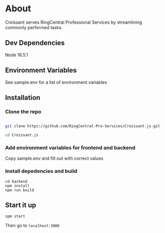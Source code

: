 
# About

Croissant serves RingCentral Professional Services by streamlining commonly performed tasks.



## Dev Dependencies

Node 16.5.1

## Environment Variables

See sample.env for a list of environment variables  

## Installation

  

### Clone the repo

```bash

git clone https://github.com/RingCentral-Pro-Services/Croissant.js.git

cd Croissant.js

```

### Add environment variables for frontend and backend

Copy sample.env and fill out with correct values
  

### Install depedencies and build
```
cd backend
npm install
npm run build
```

  
## Start it up
`npm start`

Then go to `localhost:3000`
